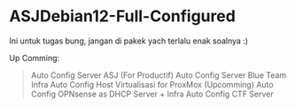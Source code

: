 # ASJDebian12-Full-Configured
Ini untuk tugas bung, jangan di pakek yach terlalu enak soalnya :)

Up Comming:
> Auto Config Server ASJ (For Productif)
> Auto Config Server Blue Team Infra
> Auto Config Host Virtualisasi for ProxMox (Upcomming)
> Auto Config OPNsense as DHCP Server + Infra
> Auto Config CTF Server
